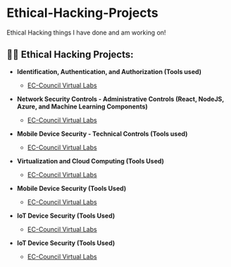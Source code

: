 # Ethical-Hacking-Projects
Ethical Hacking things I have done and am working on!

<h2>👨‍💻 Ethical Hacking Projects:</h2>

- <b>Identification, Authentication, and Authorization (Tools used)</b>

  - [EC-Council Virtual Labs](https://github.com/joshmadakor1/Algorithms-Practice)

- <b>Network Security Controls - Administrative Controls (React, NodeJS, Azure, and Machine Learning Components)</b>

  - [EC-Council Virtual Labs](https://github.com/joshmadakor1/4chan-Image-Analysis-Middleware-C964)

- <b>Mobile Device Security - Technical Controls (Tools used)</b>

  - [EC-Council Virtual Labs](https://github.com/joshmadakor1/Sentinel-Lab)

- <b>Virtualization and Cloud Computing (Tools Used)</b>

  - [EC-Council Virtual Labs](https://github.com/joshmadakor1/EncrypterPOC)

- <b>Mobile Device Security (Tools Used)</b>

  - [EC-Council Virtual Labs](https://github.com/joshmadakor1/Package-Delivery-Pathfinding-Algorithm)

- <b>IoT Device Security (Tools Used)</b>

  - [EC-Council Virtual Labs](https://github.com/joshmadakor1/Package-Delivery-Pathfinding-Algorithm)
​
- <b>IoT Device Security (Tools Used)</b>

  - [EC-Council Virtual Labs](https://github.com/joshmadakor1/Package-Delivery-Pathfinding-Algorithm)
